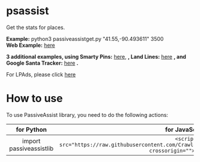 # psassist
Get the stats for places.

**Example:** python3 passiveassistget.py "41.55,-90.493611" 3500  
**Web Example:** [here](https://crawlerop.github.io/psassist/js/getmaplace.html)

**3 additional examples, using Smarty Pins:** [here](https://crawlerop.github.io/psassist/js/smartyassist.html), **, Land Lines:** [here](https://crawlerop.github.io/psassist/js/lineassist.html) **, and Google Santa Tracker:** [here](https://crawlerop.github.io/psassist/js/stassist.html) **.**

For LPAds, please click [here](https://github.com/crawlerop/lpads)

# How to use
To use PassiveAssist library, you need to do the following actions:

for Python                                | for JavaScript
:----------------------------------------:|:--------------------------------------------------------------------------------------------------------------------------:
import passiveassistlib                   | ```<script src="https://raw.githubusercontent.com/Crawlerop/psassist/main/js/passiveassist.js" crossorigin=""></script>```
